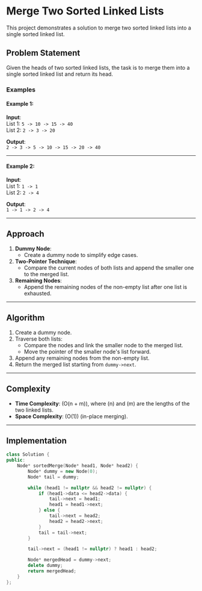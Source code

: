 # Merge Two Sorted Linked Lists

This project demonstrates a solution to merge two sorted linked lists into a single sorted linked list.

## Problem Statement

Given the heads of two sorted linked lists, the task is to merge them into a single sorted linked list and return its head.

### Examples

#### Example 1:
**Input**:  
List 1: `5 -> 10 -> 15 -> 40`  
List 2: `2 -> 3 -> 20`  

**Output**:  
`2 -> 3 -> 5 -> 10 -> 15 -> 20 -> 40`

---

#### Example 2:
**Input**:  
List 1: `1 -> 1`  
List 2: `2 -> 4`  

**Output**:  
`1 -> 1 -> 2 -> 4`

---

## Approach

1. **Dummy Node**:
   - Create a dummy node to simplify edge cases.
2. **Two-Pointer Technique**:
   - Compare the current nodes of both lists and append the smaller one to the merged list.
3. **Remaining Nodes**:
   - Append the remaining nodes of the non-empty list after one list is exhausted.

---

## Algorithm

1. Create a dummy node.
2. Traverse both lists:
   - Compare the nodes and link the smaller node to the merged list.
   - Move the pointer of the smaller node's list forward.
3. Append any remaining nodes from the non-empty list.
4. Return the merged list starting from `dummy->next`.

---

## Complexity

- **Time Complexity**: \(O(n + m)\), where \(n\) and \(m\) are the lengths of the two linked lists.
- **Space Complexity**: \(O(1)\) (in-place merging).

---

## Implementation

```cpp
class Solution {
public:
    Node* sortedMerge(Node* head1, Node* head2) {
        Node* dummy = new Node(0);
        Node* tail = dummy;

        while (head1 != nullptr && head2 != nullptr) {
            if (head1->data <= head2->data) {
                tail->next = head1;
                head1 = head1->next;
            } else {
                tail->next = head2;
                head2 = head2->next;
            }
            tail = tail->next;
        }

        tail->next = (head1 != nullptr) ? head1 : head2;

        Node* mergedHead = dummy->next;
        delete dummy;
        return mergedHead;
    }
};
